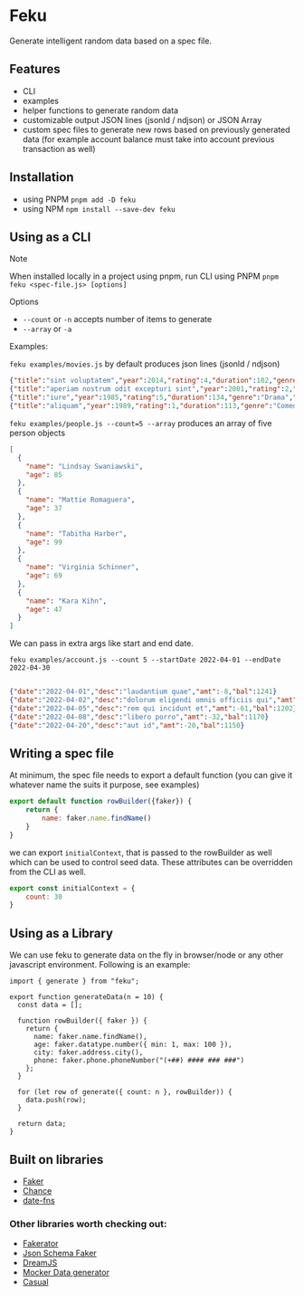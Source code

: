 # Feku

Generate intelligent random data based on a spec file.


## Features
- CLI
- examples
- helper functions to generate random data
- customizable output JSON lines (jsonld / ndjson) or JSON Array
- custom spec files to generate new rows based on previously generated data (for example account balance must take into account previous transaction as well)


## Installation

- using PNPM `pnpm add -D feku`
- using NPM `npm install --save-dev feku`

## Using as a CLI

> [!NOTE]
> When installed locally in a project using pnpm, run CLI using PNPM `pnpm feku <spec-file.js> [options]`

Options
- `--count` or `-n` accepts number of items to generate 
- `--array` or `-a`


Examples:

`feku examples/movies.js` by default produces json lines (jsonld / ndjson)

```json lines
{"title":"sint voluptatem","year":2014,"rating":4,"duration":102,"genre":"Romance","image":"http://loremflickr.com/640/480/abstract","description":"Laudantium minima quae libero asperiores voluptatem adipisci. Doloribus rerum praesentium.","cast":["Shawna Pollich DVM","Miss Josefina Schmidt","Lizeth"]}
{"title":"aperiam nostrum odit excepturi sint","year":2001,"rating":2,"duration":110,"genre":"Comedy","image":"http://loremflickr.com/640/480/business","description":"Fuga quod culpa qui. Provident voluptatum qui eum omnis.","cast":["Phil Casper","Sergio Pfeffer","Yvonne"]}
{"title":"iure","year":1985,"rating":5,"duration":134,"genre":"Drama","image":"http://loremflickr.com/640/480/abstract","description":"Quia incidunt ipsum maiores. Libero similique assumenda deserunt aliquam harum iure nemo fuga consequatur.","cast":["Kristin Hintz","Dr. Danielle Batz","Mavis"]}
{"title":"aliquam","year":1989,"rating":1,"duration":113,"genre":"Comedy","image":"http://loremflickr.com/640/480/people","description":"Et omnis ipsam placeat est harum adipisci. Illum et consequatur.","cast":["Gerardo MacGyver","Miss Lester Brakus","Retha"]}
```



`feku examples/people.js --count=5 --array` produces an array of five person objects 

```json
[
  {
    "name": "Lindsay Swaniawski",
    "age": 85
  },
  {
    "name": "Mattie Romaguera",
    "age": 37
  },
  {
    "name": "Tabitha Harber",
    "age": 99
  },
  {
    "name": "Virginia Schinner",
    "age": 69
  },
  {
    "name": "Kara Kihn",
    "age": 47
  }
]

```


We can pass in extra args like start and end date. 

`feku examples/account.js --count 5 --startDate 2022-04-01 --endDate 2022-04-30`

```json lines

{"date":"2022-04-01","desc":"laudantium quae","amt":-8,"bal":1241}
{"date":"2022-04-02","desc":"dolorum eligendi omnis officiis qui","amt":22,"bal":1263}
{"date":"2022-04-05","desc":"rem qui incidunt et","amt":-61,"bal":1202}
{"date":"2022-04-08","desc":"libero porro","amt":-32,"bal":1170}
{"date":"2022-04-20","desc":"aut id","amt":-20,"bal":1150}


```


## Writing a spec file


At minimum, the spec file needs to export a default function (you can give it whatever name the suits it purpose, see examples)

```javascript
export default function rowBuilder({faker}) {
    return {
        name: faker.name.findName()
    }
}
```

we can export `initialContext`, that is passed to the rowBuilder as well which can be used to control seed data. 
These attributes can be overridden from the CLI as well.

```javascript
export const initialContext = {
    count: 30
}
```

## Using as a Library

We can use feku to generate data on the fly in browser/node or any other javascript environment. Following is an example:

```
import { generate } from "feku";

export function generateData(n = 10) {
  const data = [];

  function rowBuilder({ faker }) {
    return {
      name: faker.name.findName(),
      age: faker.datatype.number({ min: 1, max: 100 }),
      city: faker.address.city(),
      phone: faker.phone.phoneNumber("(+##) #### ### ###")
    };
  }

  for (let row of generate({ count: n }, rowBuilder)) {
    data.push(row);
  }

  return data;
}
```



## Built on libraries
- [Faker](https://www.npmjs.com/package/@faker-js/faker)
- [Chance](https://chancejs.com/)
- [date-fns](https://date-fns.org/)


### Other libraries worth checking out: 
- [Fakerator](https://github.com/icebob/fakerator)
- [Json Schema Faker](https://github.com/json-schema-faker/json-schema-faker)
- [DreamJS](https://github.com/adleroliveira/dreamjs)
- [Mocker Data generator](https://github.com/danibram/mocker-data-generator/)
- [Casual](https://github.com/boo1ean/casual)

